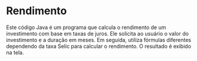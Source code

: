 # Rendimento
Este código Java é um programa que calcula o rendimento de um investimento com base em taxas de juros. Ele solicita ao usuário o valor do investimento e a duração em meses. Em seguida, utiliza fórmulas diferentes dependendo da taxa Selic para calcular o rendimento. O resultado é exibido na tela.

